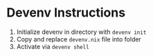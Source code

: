# Devenv Instructions

1. Initialize devenv in directory with `devenv init`
2. Copy and replace `devenv.nix` file into folder
3. Activate via `devenv shell`
